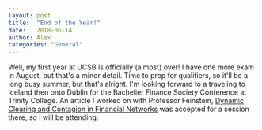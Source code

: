 ```yaml
---
layout: post
title:  "End of the Year!"
date:   2018-06-14
author: Alex
categories: "General"
---
```


Well, my first year at UCSB is officially (almost) over!  I have one more exam in August, but that's a minor detail.  Time to prep for qualifiers, so it'll be a long busy summer, but that's alright.  I'm looking forward to a traveling to Iceland then onto Dublin for the Bachelier Finance Society Conference at Trinity College.  An article I worked on with Professor Feinstein, [Dynamic Clearing and Contagion in Financial Networks](https://arxiv.org/abs/1801.02091) was accepted for a session there, so I will be attending.
